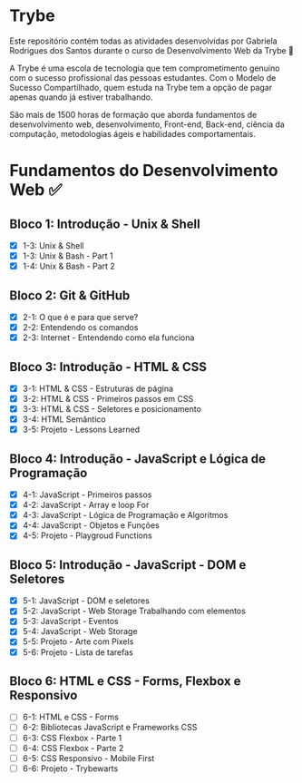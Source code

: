 # Trybe
Este repositório contém todas as atividades desenvolvidas por Gabriela Rodrigues dos Santos durante o curso de Desenvolvimento Web da Trybe :rocket:

A Trybe é uma escola de tecnologia que tem comprometimento genuíno com o sucesso
profissional das pessoas estudantes. Com o Modelo de Sucesso Compartilhado, quem
estuda na Trybe tem a opção de pagar apenas quando já estiver trabalhando.

São mais de 1500 horas de formação que aborda fundamentos de desenvolvimento
web, desenvolvimento, Front-end, Back-end, ciência da computação, metodologias
ágeis e habilidades comportamentais.

# Fundamentos do Desenvolvimento Web :white_check_mark:
## Bloco 1: Introdução - Unix & Shell
- [x] 1-3: Unix & Shell
- [x] 1-3: Unix & Bash - Part 1
- [x] 1-4: Unix & Bash - Part 2
## Bloco 2: Git & GitHub
- [x] 2-1: O que é e para que serve?
- [x] 2-2: Entendendo os comandos
- [x] 2-3: Internet - Entendendo como ela funciona
## Bloco 3: Introdução - HTML & CSS
- [x] 3-1: HTML & CSS - Estruturas de página
- [x] 3-2: HTML & CSS - Primeiros passos em CSS
- [x] 3-3: HTML & CSS - Seletores e posicionamento
- [x] 3-4: HTML Semântico
- [x] 3-5: Projeto - Lessons Learned
## Bloco 4: Introdução - JavaScript e Lógica de Programação
- [x] 4-1: JavaScript - Primeiros passos
- [x] 4-2: JavaScript - Array e loop For
- [x] 4-3: JavaScript - Lógica de Programação e Algoritmos
- [x] 4-4: JavaScript - Objetos e Funções
- [x] 4-5: Projeto - Playgroud Functions
## Bloco 5: Introdução - JavaScript - DOM e Seletores
- [x] 5-1: JavaScript - DOM e seletores
- [x] 5-2: JavaScript - Web Storage Trabalhando com elementos
- [x] 5-3: JavaScript - Eventos
- [x] 5-4: JavaScript - Web Storage
- [x] 5-5: Projeto - Arte com Pixels
- [x] 5-6: Projeto - Lista de tarefas
## Bloco 6: HTML e CSS - Forms, Flexbox e Responsivo
- [ ] 6-1: HTML e CSS - Forms
- [ ] 6-2: Bibliotecas JavaScript e Frameworks CSS
- [ ] 6-3: CSS Flexbox - Parte 1 
- [ ] 6-4: CSS Flexbox - Parte 2
- [ ] 6-5: CSS Responsivo - Mobile First
- [ ] 6-6: Projeto - Trybewarts
